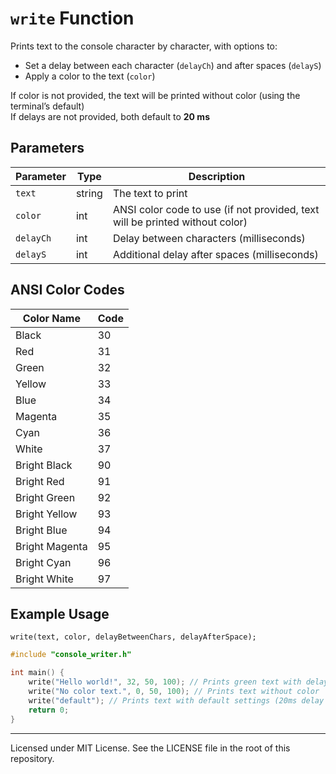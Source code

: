 # `write` Function

Prints text to the console character by character, with options to:

- Set a delay between each character (`delayCh`) and after spaces (`delayS`)  
- Apply a color to the text (`color`)

If color is not provided, the text will be printed without color (using the terminal’s default)<br>
If delays are not provided, both default to **20 ms**

## Parameters

| Parameter | Type   | Description                                                       |
|-----------|--------|-------------------------------------------------------------------|
| `text`    | string | The text to print                                                 |
| `color`   | int    | ANSI color code to use (if not provided, text will be printed without color) |
| `delayCh` | int    | Delay between characters (milliseconds)                           |
| `delayS`  | int    | Additional delay after spaces (milliseconds)                      |

## ANSI Color Codes

| Color Name     | Code |
|----------------|------|
| Black          | 30   |
| Red            | 31   |
| Green          | 32   |
| Yellow         | 33   |
| Blue           | 34   |
| Magenta        | 35   |
| Cyan           | 36   |
| White          | 37   |
| Bright Black   | 90   |
| Bright Red     | 91   |
| Bright Green   | 92   |
| Bright Yellow  | 93   |
| Bright Blue    | 94   |
| Bright Magenta | 95   |
| Bright Cyan    | 96   |
| Bright White   | 97   |

## Example Usage
```
write(text, color, delayBetweenChars, delayAfterSpace);
```

```cpp
#include "console_writer.h"

int main() {
    write("Hello world!", 32, 50, 100); // Prints green text with delays
    write("No color text.", 0, 50, 100); // Prints text without color
    write("default"); // Prints text with default settings (20ms delay and standard color)
    return 0;
}
```
---
Licensed under MIT License. See the LICENSE file in the root of this repository.
